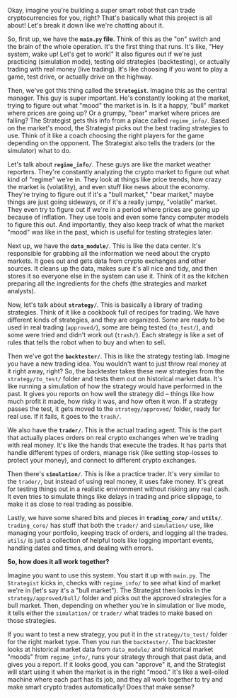 Okay, imagine you're building a super smart robot that can trade cryptocurrencies for you, right?  That's basically what this project is all about!  Let's break it down like we're chatting about it.

So, first up, we have the **`main.py` file**. Think of this as the "on" switch and the brain of the whole operation.  It's the first thing that runs.  It's like, "Hey system, wake up! Let's get to work!"  It also figures out if we're just practicing (simulation mode), testing old strategies (backtesting), or actually trading with real money (live trading).  It's like choosing if you want to play a game, test drive, or actually drive on the highway.

Then, we've got this thing called the **`Strategist`**.  Imagine this as the central manager.  This guy is super important.  He's constantly looking at the market, trying to figure out what "mood" the market is in.  Is it a happy, "bull" market where prices are going up? Or a grumpy, "bear" market where prices are falling?  The Strategist gets this info from a place called `regime_info/`.  Based on the market's mood, the Strategist picks out the best trading strategies to use.  Think of it like a coach choosing the right players for the game depending on the opponent.  The Strategist also tells the traders (or the simulator) what to do.

Let's talk about **`regime_info/`**.  These guys are like the market weather reporters.  They're constantly analyzing the crypto market to figure out what kind of "regime" we're in.  They look at things like price trends, how crazy the market is (volatility), and even stuff like news about the economy.  They're trying to figure out if it's a "bull market," "bear market," maybe things are just going sideways, or if it's a really jumpy, "volatile" market.  They even try to figure out if we're in a period where prices are going up because of inflation.  They use tools and even some fancy computer models to figure this out.  And importantly, they also keep track of what the market "mood" was like in the past, which is useful for testing strategies later.

Next up, we have the **`data_module/`**.  This is like the data center.  It's responsible for grabbing all the information we need about the crypto markets.  It goes out and gets data from crypto exchanges and other sources.  It cleans up the data, makes sure it's all nice and tidy, and then stores it so everyone else in the system can use it.  Think of it as the kitchen preparing all the ingredients for the chefs (the strategies and market analysts).

Now, let's talk about **`strategy/`**. This is basically a library of trading strategies.  Think of it like a cookbook full of recipes for trading.  We have different kinds of strategies, and they are organized.  Some are ready to be used in real trading (`approved/`), some are being tested (`to_test/`), and some were tried and didn't work out (`trash/`).  Each strategy is like a set of rules that tells the robot when to buy and when to sell.

Then we've got the **`backtester/`**.  This is like the strategy testing lab.  Imagine you have a new trading idea.  You wouldn't want to just throw real money at it right away, right?  So, the backtester takes these new strategies from the `strategy/to_test/` folder and tests them out on historical market data.  It's like running a simulation of how the strategy would have performed in the past.  It gives you reports on how well the strategy did – things like how much profit it made, how risky it was, and how often it won.  If a strategy passes the test, it gets moved to the `strategy/approved/` folder, ready for real use.  If it fails, it goes to the `trash/`.

We also have the **`trader/`**. This is the actual trading agent.  This is the part that actually places orders on real crypto exchanges when we're trading with real money.  It's like the hands that execute the trades.  It has parts that handle different types of orders, manage risk (like setting stop-losses to protect your money), and connect to different crypto exchanges.

Then there's **`simulation/`**.  This is like a practice trader.  It's very similar to the `trader/`, but instead of using real money, it uses fake money.  It's great for testing things out in a realistic environment without risking any real cash.  It even tries to simulate things like delays in trading and price slippage, to make it as close to real trading as possible.

Lastly, we have some shared bits and pieces in **`trading_core/`** and **`utils/`**.  `trading_core/` has stuff that both the `trader/` and `simulation/` use, like managing your portfolio, keeping track of orders, and logging all the trades.  `utils/` is just a collection of helpful tools like logging important events, handling dates and times, and dealing with errors.

**So, how does it all work together?**

Imagine you want to use this system.  You start it up with `main.py`.  The `Strategist` kicks in, checks with `regime_info/` to see what kind of market we're in (let's say it's a "bull market").  The Strategist then looks in the `strategy/approved/bull/` folder and picks out the approved strategies for a bull market.  Then, depending on whether you're in simulation or live mode, it tells either the `simulation/` or `trader/` what trades to make based on those strategies.

If you want to test a new strategy, you put it in the `strategy/to_test/` folder for the right market type.  Then you run the `backtester/`.  The backtester looks at historical market data from `data_module/` and historical market "moods" from `regime_info/`, runs your strategy through that past data, and gives you a report.  If it looks good, you can "approve" it, and the Strategist will start using it when the market is in the right "mood."
It's like a well-oiled machine where each part has its job, and they all work together to try and make smart crypto trades automatically!  Does that make sense?
